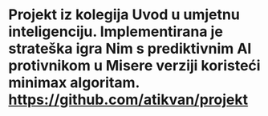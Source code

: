 # Projekt iz kolegija Uvod u umjetnu inteligenciju. Implementirana je strateška igra Nim s prediktivnim AI protivnikom u Misere verziji koristeći minimax algoritam. https://github.com/atikvan/projekt
